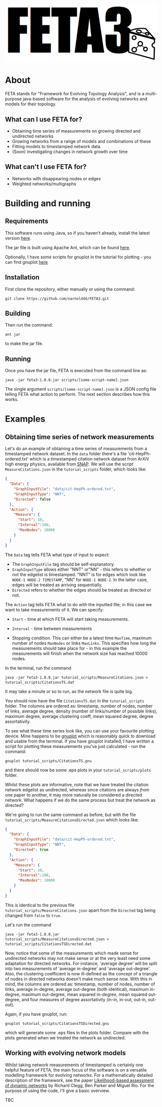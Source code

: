 ![logo](FETAlogo.png)

# About
FETA stands for "Framework for Evolving Topology Analysis", and is a multi-purpose java-based software for the analysis of evolving networks and models for their topology.

## What can I use FETA for?

* Obtaining time series of measurements on growing directed and undirected networks
* Growing networks from a range of models and combinations of these
* Fitting models to timestamped network data.
* (Soon) investigating changes in network growth over time

## What can't I use FETA for?

* Networks with disappearing nodes or edges
* Weighted networks/multigraphs

# Building and running

## Requirements

This software runs using Java, so if you haven't already, install the latest version [here](https://www.java.com/en/download/). 

The jar file is built using Apache Ant, which can be found [here](https://ant.apache.org/).

Optionally, I have some scripts for gnuplot in the tutorial for plotting - you can find gnuplot [here](http://www.gnuplot.info/)

## Installation

First clone the repository, either manually or using the command: 

```$xslt
git clone https://github.com/narnolddd/FETA3.git
```

## Building

Then run the command:

```$xslt
ant jar
```

to make the jar file.

## Running

Once you have the jar file, FETA is executed from the command line as:

```$xslt
java -jar feta3-1.0.0.jar scripts/[some-script-name].json
```

The single argument `scripts/[some-script-name].json` is a JSON config file telling FETA what action to perform. The next section describes how this works.

# Examples

## Obtaining time series of network measurements

Let's do an example of obtaining a time series of measurements from a timestamped network dataset. In the `data` folder there's a file 'cit-HepPh-ordered.txt'
which is a timestamped citation network dataset from ArXiV high energy physics, available from [SNAP](https://snap.stanford.edu/data/). We will 
use the script `MeasureCitations.json` in the `tutorial_scripts` folder, which looks like:

```JSON
{
  "Data": {
    "GraphInputFile": "data/cit-HepPh-ordered.txt",
    "GraphInputType": "NNT",
    "Directed": false
  },
  "Action": {
    "Measure": {
      "Start": 10,
      "Interval":100,
      "MaxNodes": 10000
    }
  }
}
```

The `Data` tag tells FETA what type of input to expect:

* The `GraphInputFile` tag should be self-explanatory. 
* `GraphInputType` allows either "NNT" or"NN" - this refers to whether or not the edgelist is timestamped. "NNT" is for edges 
which look like `NODE-1 NODE-2 TIMESTAMP`, "NN" for `NODE-1 NODE-2`. In the latter case, edges will be treated as arriving sequentially. 
* `Directed` refers to whether the edges should be treated as directed or not.

The `Action` tag tells FETA what to do with the inputted file; in this case we want to take measurements of it. We can specify:

* `Start` - time at which FETA will start taking measurements.

* `Interval` - time between measurements

* Stopping condition. This can either be a latest time `MaxTime`, maximum number of nodes `MaxNodes` or links `MaxLinks`. This specifies
how long the measurements should take place for - in this example the measurements will finish when the network size has reached 10000 nodes.

In the terminal, run the command 

```$xslt
java -jar feta3-1.0.0.jar tutorial_scripts/MeasureCitations.json > tutorial_scripts/CitationsTS.dat
```

It may take a minute or so to run, as the network file is quite big.

You should now have the file `CitationsTS.dat` in the `tutorial_scripts` folder. The columns are ordered as: timestamp, number of nodes,
number of links, average degree, density (number of links/number of possible links), maximum degree, average clustering coeff,
mean squared degree, degree assortativity.

To see what these time series look like, you can use your favourite plotting device. Mine happens to be [gnuplot](http://www.gnuplot.info/)
which is reasonably quick to download and usable from the terminal. If you have gnuplot installed, I have written a script for plotting these 
measurements you've just calculated - run the command:

```$xslt
gnuplot tutorial_scripts/CitationsTS.gnu
```

and there should now be some .eps plots in your `tutorial_scripts/plots` folder.

Whilst these plots are informative, note that we have treated the citation network edgelist as undirected, whereas since citations are always 
*from* one paper to another, it may more naturally be considered a directed network. What happens if we do the same process but treat the 
network as directed? 

We're going to run the same command as before, but with the file `tutorial_scripts/MeasureCitationsDirected.json` which looks like:

```JSON
{
  "Data": {
    "GraphInputFile": "data/cit-HepPh-ordered.txt",
    "GraphInputType": "NNT",
    "Directed": true
  },
  "Action": {
    "Measure": {
      "Start": 10,
      "Interval":100,
      "MaxNodes": 10000
    }
  }
}
```

This is identical to the previous file `tutorial_scripts/MeasureCitations.json` apart from the `Directed` tag being changed from
`false` to `true`. 

Let's run the command 

```$xslt
java -jar feta3-1.0.0.jar tutorial_scripts/MeasureCitationsDirected.json > tutorial_scripts/CitationsTSDirected.dat
```

Now, notice that some of the measurements which made sense for undirected networks may not make sense or at the very least need some
adaptation for directed networks. For instance, 'average degree' will be split into two measurements of 'average in-degree' and 'average
out-degree'. Also, the clustering coefficient is now ill-defined as the concept of a triangle of nodes in directed networks doesn't make 
much sense now. With this in mind, the columns are ordered as: timestamp, number of nodes, number of links, average in-degree, average 
out-degree (both identical), maximum in-degree, maximum out-degree, mean squared in-degree, mean squared out-degree, and four measures of degree assortativity
(in-in, in-out, out-in, out-out).

Again, if you have gnuplot, run:

```$xslt
gnuplot tutorial_scripts/CitationsTSDirected.gnu
```

which will generate some .eps files in the plots folder. Compare with the plots generated when we treated the network as undirected.

## Working with evolving network models

Whilst taking network measurements of timestamped is certainly one helpful feature of FETA, the main focus of the software is on 
a versatile modelling framework for evolving networks. For a mathematically detailed description of the framework, see the paper
[Likelihood-based assessment of dynamic networks](https://eprints.soton.ac.uk/397485/1/feta_comnet_2015.pdf) by Richard Clegg, Ben 
Parker and Miguel Rio. For the purpose of using the code, I'll give a basic overview.

TBC